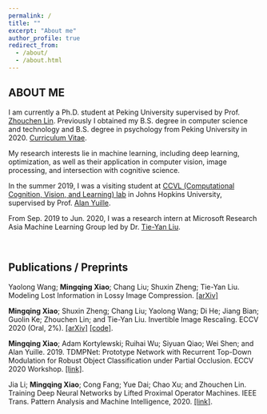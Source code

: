 ```yaml
---
permalink: /
title: ""
excerpt: "About me"
author_profile: true
redirect_from: 
  - /about/
  - /about.html
---
```




ABOUT ME
------
I am currently a Ph.D. student at Peking University supervised by Prof. [Zhouchen Lin](https://zhouchenlin.github.io/). Previously I obtained my B.S. degree in computer science and technology and B.S. degree in psychology from Peking University in 2020. [Curriculum Vitae](https://pkuxmq.github.io/files/CV_MingqingXiao.pdf).

My research interests lie in machine learning, including deep learning, optimization, as well as their application in computer vision, image processing, and intersection with cognitive science.

In the summer 2019, I was a visiting student at [CCVL (Computational Cognition, Vision, and Learning) lab](https://ccvl.jhu.edu/) in Johns Hopkins University, supervised by Prof. [Alan Yuille](http://www.cs.jhu.edu/~ayuille/).

From Sep. 2019 to Jun. 2020, I was a research intern at Microsoft Research Asia Machine Learning Group led by Dr. [Tie-Yan Liu](https://www.microsoft.com/en-us/research/people/tyliu/).

&nbsp;
&nbsp;
&nbsp;
&nbsp;

Publications / Preprints
------
Yaolong Wang; **Mingqing Xiao**; Chang Liu; Shuxin Zheng; Tie-Yan Liu. Modeling Lost Information in Lossy Image Compression. [[arXiv]](https://arxiv.org/abs/2006.11999)

**Mingqing Xiao**; Shuxin Zheng; Chang Liu; Yaolong Wang; Di He; Jiang Bian; Guolin Ke; Zhouchen Lin; and Tie-Yan Liu. Invertible Image Rescaling. ECCV 2020 (Oral, 2%). [[arXiv]](https://arxiv.org/abs/2005.05650) [[code]](https://github.com/pkuxmq/Invertible-Image-Rescaling).

**Mingqing Xiao**; Adam Kortylewski; Ruihai Wu; Siyuan Qiao; Wei Shen; and Alan Yuille. 2019. TDMPNet: Prototype Network with Recurrent Top-Down Modulation for Robust Object Classification under Partial Occlusion. ECCV 2020 Workshop. [[link]](https://openreview.net/forum?id=v_KSmk9B5kt).

Jia Li; **Mingqing Xiao**; Cong Fang; Yue Dai; Chao Xu; and Zhouchen Lin. Training Deep Neural Networks by Lifted Proximal Operator Machines. IEEE Trans. Pattern Analysis and Machine Intelligence, 2020. [[link]](https://ieeexplore.ieee.org/document/9311864).
